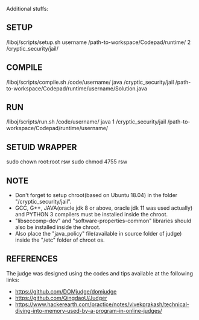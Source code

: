 Additional stuffs:


SETUP
------
/liboj/scripts/setup.sh username  /path-to-workspace/Codepad/runtime/ 2 /cryptic_security/jail/


COMPILE
--------
/liboj/scripts/compile.sh /code/username/ java /cryptic_security/jail /path-to-workspace/Codepad/runtime/username/Solution.java


RUN
----
/liboj/scripts/run.sh /code/username/ java 1 /cryptic_security/jail /path-to-workspace/Codepad/runtime/username/


SETUID WRAPPER
---------------
sudo chown root:root rsw
sudo chmod 4755 rsw


NOTE
-----
* Don't forget to setup chroot(based on Ubuntu 18.04) in the folder "/cryptic_security/jail".
* GCC, G++, JAVA(oracle jdk 8 or above, oracle jdk 11 was used actually) and PYTHON 3 compilers must be installed inside the chroot.
* "libseccomp-dev" and "software-properties-common" libraries should also be installed inside the chroot.
* Also place the "java_policy" file(available in source folder of judge) inside the "/etc" folder of chroot os.


REFERENCES
-----------
The judge was designed using the codes and tips available at the following links:
* https://github.com/DOMjudge/domjudge
* https://github.com/QingdaoU/Judger
* https://www.hackerearth.com/practice/notes/vivekprakash/technical-diving-into-memory-used-by-a-program-in-online-judges/
